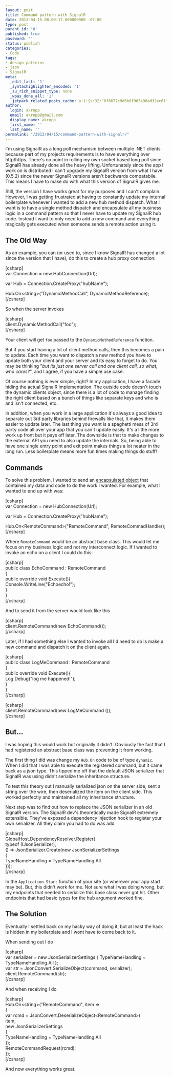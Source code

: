 ```yaml
---
layout: post
title: Command pattern with SignalR
date: 2013-04-15 08:00:17.000000000 -07:00
type: post
parent_id: '0'
published: true
password: ''
status: publish
categories:
- Code
tags:
- design patterns
- json
- SignalR
meta:
  _edit_last: '1'
  _syntaxhighlighter_encoded: '1'
  _su_rich_snippet_type: none
  _wpas_done_all: '1'
  _jetpack_related_posts_cache: a:1:{s:32:"8f6677c9d6b0f903e98ad32ec61f8deb";a:2:{s:7:"expires";i:1561935122;s:7:"payload";a:3:{i:0;a:1:{s:2:"id";i:4091;}i:1;a:1:{s:2:"id";i:4116;}i:2;a:1:{s:2:"id";i:289;}}}}
author:
  login: akropp
  email: akropp@gmail.com
  display_name: akropp
  first_name: ''
  last_name: ''
permalink: "/2013/04/15/command-pattern-with-signalr/"
---
```

I'm using SignalR as a long poll mechanism between multiple .NET clients because part of my projects requirements is to have everything over http/https. There's no point in rolling my own socket based long poll since SignalR has already done all the heavy lifting. Unfortunately since the app I work on is distributed I can't upgrade my SignalR version from what I have (0.5.2) since the newer SignalR versions aren't backwards compatabile. This means I have to make do with what this version of SignalR gives me.

Still, the version I have works great for my purposes and I can't complain. However, I was getting frustrated at having to constantly update my internal boilerplate whenever I wanted to add a new hub method dispatch. What I want is to have a single method dispatch and encapsulate all my business logic in a command pattern so that I never have to update my SignalR hub code. Instead I want to only need to add a new command and everything magically gets executed when someone sends a remote action using it.

## The Old Way

As an example, you can (or used to, since I know SignalR has changed a lot since the version that I have), do this to create a hub proxy connection:

[csharp]  
var Connection = new HubConnection(Url);

var Hub = Connection.CreateProxy("hubName");

Hub.On\<string\>("DynamicMethodCall", DynamicMethodReference);  
[/csharp]

So when the server invokes

[csharp]  
client.DynamicMethodCall("foo");  
[/csharp]

Your client will get `foo` passed to the `DynamicMethodReference` function.

But if you start having a lot of client method calls, then this becomes a pain to update. Each time you want to dispatch a new method you have to update both your client and your server and its easy to forget to do. You may be thinking "_but its just one server call and one client call, so what, who cares?_", and I agree, if you have a simple use case.

Of course nothing is ever simple, right? In my application, I have a facade hiding the actual SignalR implementation. The outside code doesn't touch the dynamic clients object, since there is a lot of code to manage finding the right client based on a bunch of things like separate keys and who is and isn't connected, etc.

In addition, when you work in a large application it's always a good idea to separate out 3rd party libraries behind firewalls like that, it makes them easier to update later. The last thing you want is a spaghetti mess of 3rd party code all over your app that you can't update easily. It's a little more work up front but it pays off later. The downside is that to make changes to the external API you need to also update the internals. So, being able to have one single entry point and exit point makes things a lot neater in the long run. Less boilerplate means more fun times making things do stuff!

## Commands

To solve this problem, I wanted to send an [encapsulated object](http://en.wikipedia.org/wiki/Command_pattern) that contained my data and code to do the work I wanted. For example, what I wanted to end up with was:

[csharp]  
var Connection = new HubConnection(Url);

var Hub = Connection.CreateProxy("hubName");

Hub.On\<RemoteCommand\>("RemoteCommand", RemoteCommadHandler);  
[/csharp]

Where `RemoteCommand` would be an abstract base class. This would let me focus on my business logic and not my interconnect logic. If I wanted to invoke an echo on a client I could do this:

[csharp]  
public class EchoCommand : RemoteCommand  
{  
 public override void Execute(){  
 Console.WriteLine("Echoecho!");  
 }  
}  
[/csharp]

And to send it from the server would look like this

[csharp]  
client.RemoteCommand(new EchoCommand());  
[/csharp]

Later, if I had something else I wanted to invoke all I'd need to do is make a new command and dispatch it on the client again.

[csharp]  
public class LogMeCommand : RemoteCommand  
{  
 public override void Execute(){  
 Log.Debug("log me happened!");  
 }  
}  
[/csharp]

[csharp]  
client.RemoteCommand(new LogMeCommand ());  
[/csharp]

## But...

I was hoping this would work but originally it didn't. Obviously the fact that I had registered an abstract base class was preventing it from working.

The first thing I did was change my `Hub.On` code to be of type `dynamic`. When I did that I was able to execute the registered command, but it came back as a json type. This tipped me off that the default JSON serializer that SignalR was using didn't serialize the inheritance structure.

To test this theory out I manually serialized json on the server side, sent a string over the wire, then deserialized the item on the client side. This worked perfectly and maintained all my inheritance structure.

Next step was to find out how to replace the JSON serializer in an old SignalR version. The SignalR dev's theoretically made SignalR extremely extensible. They've exposed a dependency injection hook to register your own serializer. All they claim you had to do was add

[csharp]  
GlobalHost.DependencyResolver.Register(  
 typeof (IJsonSerializer),  
 () =\> JsonSerializer.Create(new JsonSerializerSettings  
 {  
 TypeNameHandling = TypeNameHandling.All  
 }));  
[/csharp]

In the `Application_Start` function of your site (or wherever your app start may be). But, this didn't work for me. Not sure what I was doing wrong, but my endpoints that needed to serialize this base class never got hit. Other endpoints that had basic types for the hub argument worked fine.

## The Solution

Eventually I settled back on my hacky way of doing it, but at least the hack is hidden in my boilerplate and I wont have to come back to it.

When sending out I do

[csharp]  
var serializer = new JsonSerializerSettings { TypeNameHandling = TypeNameHandling.All };  
var str = JsonConvert.SerializeObject(command, serializer);  
client.RemoteCommand(str);  
[/csharp]

And when receiving I do

[csharp]  
Hub.On\<string\>("RemoteCommand", item =\>  
 {  
 var rcmd = JsonConvert.DeserializeObject\<RemoteCommand\>(  
 item,  
 new JsonSerializerSettings  
 {  
 TypeNameHandling = TypeNameHandling.All  
 });  
 RemoteCommandRequest(rcmd);  
 });  
[/csharp]

And now everything works great.

